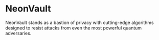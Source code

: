 # NeonVault
NeonVault stands as a bastion of privacy with cutting-edge algorithms designed to resist attacks from even the most powerful quantum adversaries.
